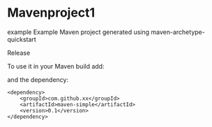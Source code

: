 # Mavenproject1
example
Example Maven project generated using maven-archetype-quickstart


Release

To use it in your Maven build add:

  <repositories>
	<repository>
	    <id></id>
	    <url></url>
	</repository>
  </repositories>
and the dependency:

	<dependency>
		<groupId>com.github.xx</groupId>
		<artifactId>maven-simple</artifactId>
		<version>0.1</version>
	</dependency>

